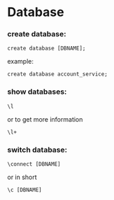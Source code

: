 # Database

### create database:

```
create database [DBNAME];
```

example:

```
create database account_service;
```

### show databases:

```
\l
```

or to get more information

```
\l+
```

### switch database:

```
\connect [DBNAME]
```

or in short

```
\c [DBNAME]
```
